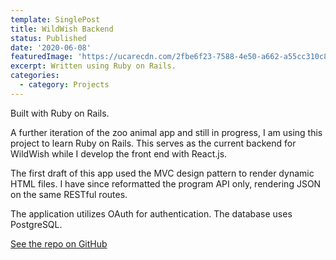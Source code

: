 ```yaml
---
template: SinglePost
title: WildWish Backend
status: Published
date: '2020-06-08'
featuredImage: 'https://ucarecdn.com/2fbe6f23-7588-4e50-a662-a55cc310c8b7/'
excerpt: Written using Ruby on Rails.
categories:
  - category: Projects
---
```

Built with Ruby on Rails.

A further iteration of the zoo animal app and still in progress, I am using this project to learn Ruby on Rails. This serves as the current backend for WildWish while I develop the front end with React.js.

The first draft of this app used the MVC design pattern to render dynamic HTML files. I have since reformatted the program API only, rendering JSON on the same RESTful routes.

The application utilizes OAuth for authentication. The database uses PostgreSQL.

[See the repo on GitHub](https://github.com/bigcatplichta/wildwish-app)
